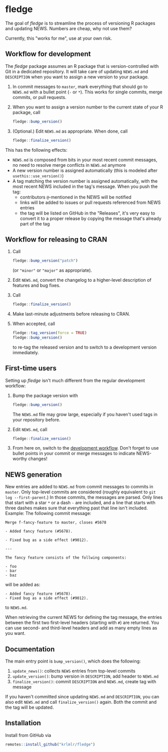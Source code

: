 
<!-- README.md is generated from README.Rmd. Please edit that file -->
fledge
======

The goal of *fledge* is to streamline the process of versioning R packages and updating NEWS. Numbers are cheap, why not use them?

Currently, this "works for me", use at your own risk.

Workflow for development
------------------------

The *fledge* package assumes an R package that is version-controlled with Git in a dedicated repository. It will take care of updating `NEWS.md` and `DESCRIPTION` when you want to assign a new version to your package.

1.  In commit messages to `master`, mark everything that should go to `NEWS.md` with a bullet point (`-` or `*`). This works for single commits, merge commits, or pull requests.
2.  When you want to assign a version number to the current state of your R package, call

    ``` r
    fledge::bump_version()
    ```

3.  (Optional.) Edit `NEWS.md` as appropriate. When done, call

    ``` r
    fledge::finalize_version()
    ```

This has the following effects:

-   `NEWS.md` is composed from bits in your most recent commit messages, no need to resolve merge conflicts in `NEWS.md` anymore
-   A new version number is assigned automatically (this is modeled after `usethis::use_version()`)
-   A tag matching the version number is assigned automatically, with the most recent NEWS included in the tag's message. When you push the tag:
    -   contributors `@`-mentioned in the NEWS will be notified
    -   links will be added to issues or pull requests referenced from NEWS entries
    -   the tag will be listed on GitHub in the "Releases", it's very easy to convert it to a proper release by copying the message that's already part of the tag

Workflow for releasing to CRAN
------------------------------

1.  Call

    ``` r
    fledge::bump_version("patch")
    ```

    (or `"minor"` or `"major"` as appropriate).
2.  Edit `NEWS.md`, convert the changelog to a higher-level description of features and bug fixes.
3.  Call

    ``` r
    fledge::finalize_version()
    ```

4.  Make last-minute adjustments before releasing to CRAN.
5.  When accepted, call

    ``` r
    fledge::tag_version(force = TRUE)
    fledge::bump_version()
    ```

    to re-tag the released version and to switch to a development version immediately.

First-time users
----------------

Setting up *fledge* isn't much different from the regular development workflow:

1.  Bump the package version with

    ``` r
    fledge::bump_version()
    ```

    The `NEWS.md` file may grow large, especially if you haven't used tags in your repository before.
2.  Edit `NEWS.md`, call

    ``` r
    fledge::finalize_version()
    ```

3.  From here on, switch to the [development workflow](#workflow-for-development). Don't forget to use bullet points in your commit or merge messages to indicate NEWS-worthy changes!

NEWS generation
---------------

New entries are added to `NEWS.md` from commit messages to commits in `master`. Only top-level commits are considered (roughly equivalent to `git log --first-parent`.) In those commits, the messages are parsed. Only lines that start with a star `*` or a dash `-` are included, and a line that starts with three dashes makes sure that everything past that line isn't included. Example: The following commit message:

    Merge f-fancy-feature to master, closes #5678

    - Added fancy feature (#5678).

    - Fixed bug as a side effect (#9012).

    ---

    The fancy feature consists of the follwing components:

    - foo
    - bar
    - baz

will be added as:

    - Added fancy feature (#5678).
    - Fixed bug as a side effect (#9012).

to `NEWS.md`.

When retrieving the current NEWS for defining the tag message, the entries between the first two first-level headers (starting with `#`) are returned. You can use second- and third-level headers and add as many empty lines as you want.

Documentation
-------------

The main entry point is `bump_version()`, which does the following:

1.  `update_news()`: collects `NEWS` entries from top-level commits
2.  `update_version()`: bump version in `DESCRIPTION`, add header to `NEWS.md`
3.  `finalize_version()`: commit `DESCRIPTION` and `NEWS.md`, create tag with message

If you haven't committed since updating `NEWS.md` and `DESCRIPTION`, you can also edit `NEWS.md` and call `finalize_version()` again. Both the commit and the tag will be updated.

Installation
------------

Install from GitHub via

``` r
remotes::install_github("krlmlr/fledge")
```
